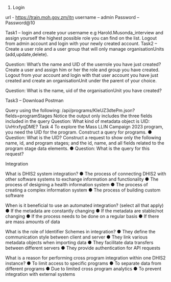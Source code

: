 1.	Login

url - https://train.moh.gov.zm/itn
username – admin
Password – Password@10

Task1 – login and create your username e.g Harold.Musonda_interview and assign yourself the highest possible role you can find on the list. Logout from admin account and login with your newly created account.
Task2 – Create a user role and a user group that will only manage organisationUnits (add,update,delete). 

Question: What’s the name and UID of the userrole you have just created? Create a user and assign him or her the role and group you have created. Logout from your account and login with that user account you have just created and create an organisationUnit under the parent of your choice. 

Question: What is the name, uid of the organisationUnit you have created?

Task3 – Download Postman

Query using the following:
/api/programs/KIeUZ3dtePm.json?fields=programStages
Notice the output only includes the three fields included in the query
            Question: What kind of metadata object is UID: UvHrxfyqDME?
Task 4 
To explore the Mass LLIN Campaign 2023 program, you need the UID for the program. Construct a query for programs.
●	Question: What is the UID?
Construct a request to show only the following name, id, and program stages; and the id, name, and all fields related to the program stage data elements.
●	Question: What is the query for this request?


Integration 

What is DHIS2 system integration?
●	The process of connecting DHIS2 with other software systems to exchange information and functionality
●	The process of designing a health information system
●	The process of creating a complex information system
●	The process of building custom software

When is it beneficial to use an automated integration? (select all that apply)
●	If the metadata are constantly changing
●	If the metadata are stable/not changing 
●	If the process needs to be done on a regular basis
●	If there are mass amounts of data

What is the role of Identifier Schemes in integration?
●	They define the communication style between client and server
●	They link various metadata objects when importing data
●	They facilitate data transfers between different servers
●	They provide authentication for API requests

What is a reason for performing cross program integration within one DHIS2 instance?
●	To limit access to specific programs
●	To separate data from different programs
●	Due to limited cross program analytics
●	To prevent integration with external systems
